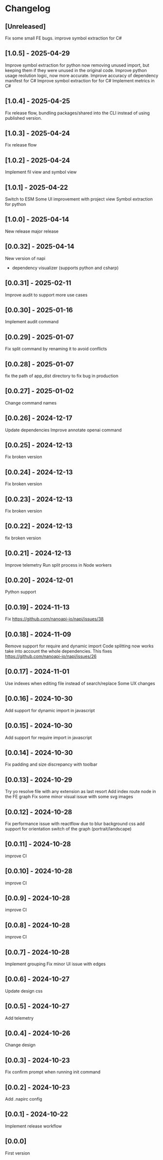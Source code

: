 # Changelog

## [Unreleased]

Fix some small FE bugs.
improve symbol extraction for C#

## [1.0.5] - 2025-04-29

Improve symbol extraction for python now removing unused import, but keeping them if they were unused in the original code.
Improve python usage reolution logic, now more accurate.
Improve accuracy of dependency manifest for C#
Improve symbol extraction for for C#
Implement metrics in C#

## [1.0.4] - 2025-04-25

Fix release flow, bundling packages/shared into the CLI instead of using published version.

## [1.0.3] - 2025-04-24

Fix release flow

## [1.0.2] - 2025-04-24

Implement fil view and symbol view

## [1.0.1] - 2025-04-22

Switch to ESM
Some UI improvement with project view
Symbol extraction for python

## [1.0.0] - 2025-04-14

New release major release

## [0.0.32] - 2025-04-14

New version of napi

- dependency visualizer (supports python and csharp)

## [0.0.31] - 2025-02-11

Improve audit to support more use cases

## [0.0.30] - 2025-01-16

Implement audit command

## [0.0.29] - 2025-01-07

Fix split command by renaming it to avoid conflicts

## [0.0.28] - 2025-01-07

fix the path of app_dist directory to fix bug in production

## [0.0.27] - 2025-01-02

Change command names

## [0.0.26] - 2024-12-17

Update dependencies
Improve annotate openai command

## [0.0.25] - 2024-12-13

Fix broken version

## [0.0.24] - 2024-12-13

Fix broken version

## [0.0.23] - 2024-12-13

Fix broken version

## [0.0.22] - 2024-12-13

fix broken version

## [0.0.21] - 2024-12-13

Improve telemetry
Run split process in Node workers

## [0.0.20] - 2024-12-01

Python support

## [0.0.19] - 2024-11-13

Fix https://github.com/nanoapi-io/napi/issues/38

## [0.0.18] - 2024-11-09

Remove support for require and dynamic import
Code splitting now works take into account the whole dependencies. This fixes https://github.com/nanoapi-io/napi/issues/26

## [0.0.17] - 2024-11-01

Use indexes when editing file instead of search/replace
Some UX changes

## [0.0.16] - 2024-10-30

Add support for dynamic import in javascript

## [0.0.15] - 2024-10-30

Add support for require import in javascript

## [0.0.14] - 2024-10-30

Fix padding and size discrepancy with toolbar

## [0.0.13] - 2024-10-29

Try yo resolve file with any extension as last resort
Add index route node in the FE graph
Fix some minor visual issue with some svg images

## [0.0.12] - 2024-10-28

Fix performance issue with reactflow due to blur background css
add support for orientation switch of the graph (portrait/landscape)

## [0.0.11] - 2024-10-28

improve CI

## [0.0.10] - 2024-10-28

improve CI

## [0.0.9] - 2024-10-28

improve CI

## [0.0.8] - 2024-10-28

improve CI

## [0.0.7] - 2024-10-28

Implement grouping
Fix minor UI issue with edges

## [0.0.6] - 2024-10-27

Update design css

## [0.0.5] - 2024-10-27

Add telemetry

## [0.0.4] - 2024-10-26

Change design

## [0.0.3] - 2024-10-23

Fix confirm prompt when running init command

## [0.0.2] - 2024-10-23

Add .napirc config

## [0.0.1] - 2024-10-22

Implement release workflow

## [0.0.0]

First version
